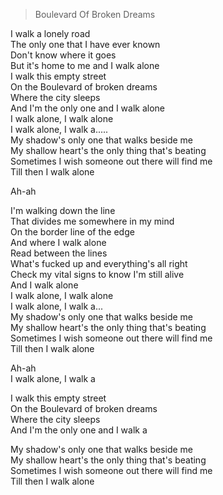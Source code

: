 >Boulevard Of Broken Dreams

I walk a lonely road  
The only one that I have ever known  
Don't know where it goes  
But it's home to me and I walk alone  
I walk this empty street  
On the Boulevard of broken dreams  
Where the city sleeps  
And I'm the only one and I walk alone  
I walk alone, I walk alone  
I walk alone, I walk a.....  
My shadow's only one that walks beside me  
My shallow heart's the only thing that's beating  
Sometimes I wish someone out there will find me  
Till then I walk alone  

Ah-ah  

I'm walking down the line  
That divides me somewhere in my mind  
On the border line of the edge  
And where I walk alone  
Read between the lines  
What's fucked up and everything's all right  
Check my vital signs to know I'm still alive  
And I walk alone  
I walk alone, I walk alone  
I walk alone, I walk a...  
My shadow's only one that walks beside me  
My shallow heart's the only thing that's beating  
Sometimes I wish someone out there will find me  
Till then I walk alone  

Ah-ah  
I walk alone, I walk a  

I walk this empty street  
On the Boulevard of broken dreams  
Where the city sleeps  
And I'm the only one and I walk a  

My shadow's only one that walks beside me  
My shallow heart's the only thing that's beating  
Sometimes I wish someone out there will find me  
Till then I walk alone  